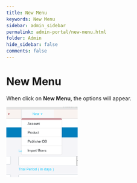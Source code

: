 ```yaml
---
title: New Menu
keywords: New Menu
sidebar: admin_sidebar
permalink: admin-portal/new-menu.html
folder: Admin
hide_sidebar: false
comments: false
---
```


# New Menu

When click on **New Menu**, the options will appear.

![](/images/NewMenu.png)
